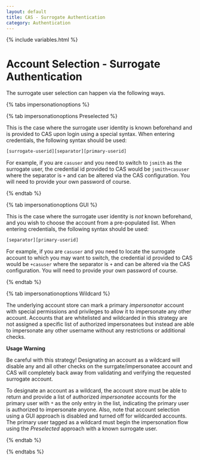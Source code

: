 ```yaml
---
layout: default
title: CAS - Surrogate Authentication
category: Authentication
---
```

{% include variables.html %}

# Account Selection - Surrogate Authentication

The surrogate user selection can happen via the following ways.

{% tabs impersonationoptions %}

{% tab impersonationoptions Preselected %}

This is the case where the surrogate user identity is known
beforehand and is provided to CAS upon login using a special syntax.
When entering credentials, the following syntax should be used:

```bash
[surrogate-userid][separator][primary-userid]
```

For example, if you are `casuser` and you need to switch to `jsmith` as the
surrogate user, the credential id provided to CAS would be `jsmith+casuser` where
the separator is `+` and can be altered via the CAS configuration. You will
need to provide your own password of course.

{% endtab %}

{% tab impersonationoptions GUI %}

This is the case where the surrogate user identity is *not* known
beforehand, and you wish to choose the account from a pre-populated
list. When entering credentials, the following syntax should be used:

```bash
[separator][primary-userid]
```

For example, if you are `casuser` and you need to locate the surrogate account to which
you may want to switch, the credential id provided to CAS would be `+casuser` where
the separator is `+` and can be altered via the CAS configuration. You
will need to provide your own password of course.

{% endtab %}

{% tab impersonationoptions Wildcard %}

The underlying account store can mark a primary *impersonator* account with special permissions
and privileges to allow it to impersonate any other account. Accounts that are whitelisted and wildcarded
in this strategy are not assigned a specific list of authorized impersonatees but instead are able to impersonate
any other username without any restrictions or additional checks.

<div class="alert alert-warning"><strong>Usage Warning</strong>
<p>Be careful with this strategy! Designating an account as a wildcard will disable any and all other checks
on the surrgate/impersonatee account and CAS will completely back away from validating and verifying
the requested surrogate account.</p></div>

To designate an account as a wildcard, the account store must be able to return and provide a list of
authorized *impersonatee* accounts for the primary user with `*` as the only entry in the list, indicating the primary
user is authorized to impersonate anyone. Also, note that account selection using a GUI approach is
disabled and turned off for wildcarded accounts. The primary user tagged as a wildcard must begin the impersonation
flow using the *Preselected* approach with a known surrogate user.

{% endtab %}

{% endtabs %}
